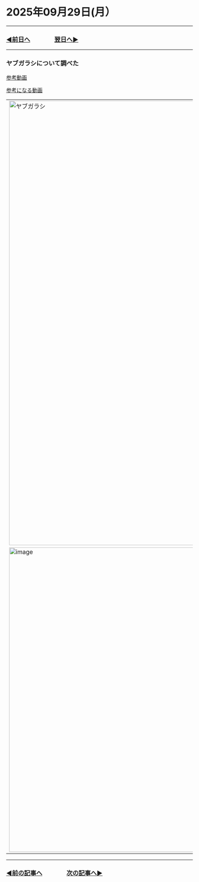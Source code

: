 # 2025年09月29日(月）

---

### [◀️前日へ](https://github.com/yuasys/chatty-journal/blob/main/2025/09/2025-09-28.md)&emsp;&emsp;&emsp;&emsp;[翌日へ▶️](https://github.com/yuasys/chatty-journal/blob/main/2025/09/2025-09-30.md)

---

### ヤブガラシについて調べた

[参考動画](https://youtu.be/Z2alsHJvHsg?si=LORkKZD0b9moyYW_)

<a href="https://youtu.be/Z2alsHJvHsg?si=LORkKZD0b9moyYW_" target="_blank" >参考になる動画</a>

<table>
  <tr>
    <td><img width="1200"  alt="ヤブガラシ" src="https://github.com/user-attachments/assets/f93694e2-2b11-43d2-a739-e26e6bb416ba" /></td>
    <td valign="top"><h4>ヤブガラシの芽</h4><img width="800" alt="ヤブガラシの芽" src="https://github.com/user-attachments/assets/df27b084-316c-49a5-99b8-a491f582c5ca" /></td>
  </tr>

  <tr>
  <td><img width="998" height="822" alt="image" src="https://github.com/user-attachments/assets/e2a6c41b-aadc-46fe-9f83-bc1bdce4e495" /></td>
  <td valign="top">
    <h4>放置すると大変なことに</h4>
    <ul>
      <li>しつこくはびこり草木を覆って枯らすことも</li>
      <li>ハチが寄ってきて巣をつくり危険</li>
    </ul></td>
  </tr>
</table>

---

### [◀️前の記事へ](https://github.com/yuasys/chatty-journal/blob/main/2025/09/2025-09-17.md)&emsp;&emsp;&emsp;&emsp;[次の記事へ▶️](https://github.com/yuasys/chatty-journal/blob/main/2025/09/2025-09-29.md)
